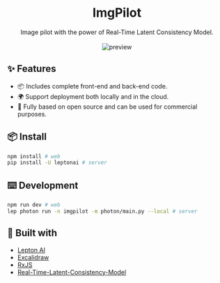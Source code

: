 <div align="center">
<h1 align="center">ImgPilot</h1>

Image pilot with the power of Real-Time Latent Consistency Model.
<br/>
<br/>
![preview](https://imgpilot.com/preview.gif)

</div>

## ✨ Features

- 📦 Includes complete front-end and back-end code.
- 🌍 Support deployment both locally and in the cloud.
- 🎨 Fully based on open source and can be used for commercial purposes.


## 📦 Install

```bash
npm install # web
pip install -U leptonai # server
```

## ⌨️ Development

```bash
npm run dev # web
lep photon run -n imgpilot -m photon/main.py --local # server
```

## 🔗 Built with

- [Lepton AI](https://github.com/leptonai/leptonai)
- [Excalidraw](https://github.com/excalidraw/excalidraw)
- [RxJS](https://github.com/ReactiveX/rxjs)
- [Real-Time-Latent-Consistency-Model](https://huggingface.co/spaces/radames/Real-Time-Latent-Consistency-Model)
